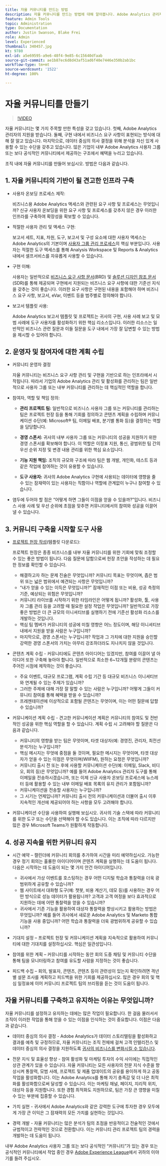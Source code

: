 ```yaml
---
title: 자율 커뮤니티를 만드는 방법
description: 자율 커뮤니티를 만드는 방법에 대해 알아봅니다. Adobe Analytics 관리자가 지원하는 자율 커뮤니티는 구현 내에서 비즈니스 요구 사항이 표현되는 방식에 대해 잘 알고 있으며, 데이터 중심의 의사 결정을 위해 분석을 자신 있게 사용할 수 있는 수단을 갖추고 있습니다.
feature: Admin Tools
topic: Administration
type: Documentation
author: Justin Swanson, Blake Frei
role: Admin
level: Experienced
thumbnail: 340457.jpg
kt: 9780
exl-id: a5e69595-a9e6-48f4-9e85-6c15640dfaab
source-git-commit: ae1b87ec6d8d43af51ad6f40e7446e350b2ab1bc
workflow-type: tm+mt
source-wordcount: '1522'
ht-degree: 100%

---
```


# 자율 커뮤니티를 만들기

>[!VIDEO](https://video.tv.adobe.com/v/340457/?quality=12&learn=on)

자율 커뮤니티는 몇 가지 주목할 만한 특성을 갖고 있습니다. 첫째, Adobe Analytics 관리자의 지원을 받습니다. 둘째, 구현 내에서 비즈니스 요구 사항이 표현되는 방식에 대해 잘 알고 있습니다. 마지막으로, 데이터 중심의 의사 결정을 위해 분석을 자신 있게 사용할 수 있는 수단을 갖추고 있습니다. 많은 기업이 내부 Adobe Analytics 사용자 그룹 또는 보다 공식적인 커뮤니티에서 제공하는 구조에서 혜택을 누리고 있습니다.

조직 내에 자율 커뮤니티를 만들어 보십시오. 방법은 다음과 같습니다.

## 1. 자율 커뮤니티의 기반이 될 견고한 인프라 구축

* 사용자 온보딩 프로세스 제작:

  비즈니스용 Adobe Analytics 액세스와 관련된 요구 사항 및 프로세스는 무엇입니까? 신규 사용자 온보딩을 위한 요구 사항 및 프로세스를 갖추지 않은 경우 이러한 인프라를 구축하여 확장성을 확보할 수 있습니다.

* 적절한 사용자 관리 및 액세스 구현:

  보고서 세트, 지표, 차원, 도구, 보고서 및 구성 요소에 대한 사용자 액세스는 Adobe Analytics의 기본이며 [사용자 그룹 관리 프로세스](https://experienceleague.adobe.com/docs/analytics/admin/admin-console/home.html?lang=ko-KR)의 핵심 부분입니다. 사용자는 적절한 도구 액세스를 통해 Analysis Workspace 및 Reports &amp; Analytics 내에서 셀프서비스를 자유롭게 사용할 수 있습니다.

* 구현 이해:

  사용자는 일반적으로 [비즈니스 요구 사항 문서](https://experienceleague.adobe.com/docs/analytics-learn/tutorials/implementation/implementation-basics/creating-a-business-requirements-document.html?lang=ko-KR)(BRD) 및 [솔루션 디자인 참조 문서](https://experienceleague.adobe.com/docs/analytics-learn/tutorials/implementation/implementation-basics/creating-and-maintaining-an-sdr.html?lang=ko-KR)(SDR)를 통해 제공되며 구현에서 지원되는 비즈니스 요구 사항에 대한 기준선 지식을 갖추는 것이 좋습니다. 이러한 요구 사항은 구현된 내용을 포함해야 하며 비즈니스 요구 사항, 보고서, eVar, 이벤트 등을 범주별로 정의해야 합니다.

* 보고서 템플릿 사용:

  Adobe Analytics 보고서 템플릿 및 프로젝트는 귀사의 구현, 사용 사례 보고 및 모범 사례에 도구 사용자를 활성화하기 위한 핵심 리소스입니다. 이러한 리소스는 일반적인 비즈니스 관련 질문과 이들 질문을 도구 내에서 가장 잘 답변할 수 있는 방법을 제시할 수 있어야 합니다.

## 2. 운영자 및 참여자에 대한 계획 수립

* 커뮤니티 운영자 결정

  자율 커뮤니티는 비즈니스 요구 사항 관리 및 구현을 기반으로 하는 인프라에서 시작됩니다. 따라서 기업의 Adobe Analytics 관리 및 활성화를 관리하는 팀은 일반적으로 사용자 그룹 또는 내부 커뮤니티를 관리하는 데 핵심적인 역할을 합니다.

* 참여자, 역할 및 책임 정의:

   * **관리 프로젝트 팀:** 일반적으로 비즈니스 사용자 그룹 또는 커뮤니티를 관리하는 팀은 프로젝트 헌장 등을 통해 기회를 정의하고 콘텐츠 계획을 수립하며 커뮤니케이션 수단(예: Microsoft® 팀, 이메일 배포, 분기별 통화 등)을 결정하는 역할을 담당합니다.

   * **경영 스폰서:** 귀사의 내부 사용자 그룹 또는 커뮤니티의 성공을 지원하기 위한 경영 스폰서를 확보해야 합니다. 이 역할은 이정표 지원, 통신, 광범위한 팀 간의 우선 순위 지정 및 변경 내용 관리를 위한 핵심 요소입니다.

   * **기능 지원 책임:** 조직의 규모와 구조에 따라 팀은 웹 개발, 개인화, 테스트 등과 같은 작업에 참여하는 것이 유용할 수 있습니다.

   * **도구 사용자:** 귀사의 Adobe Analytics 구현에 사용되는 데이터에 영향을 줄 수 있는 잠재력이 있는 사용자는 직함이나 역할에 관계없이 누구나 참여할 수 있습니다.

* 염두에 두어야 할 점은 “어떻게 하면 그들이 이점을 얻을 수 있을까?”입니다. 비즈니스 사용 사례 및 우선 순위에 초점을 맞추면 커뮤니티에서의 참여와 성공을 이끌어낼 수 있습니다.

## 3. 커뮤니티 구축을 시작할 도구 사용

* [프로젝트 헌장 작성](assets/Adobe-Analytics-Empowered-Community-Project-Charter-Template.pptx)(템플릿 다운로드):

  프로젝트 헌장은 종종 비즈니스를 내부 자율 커뮤니티를 위한 기회에 맞춰 조정할 수 있는 좋은 방법이 됩니다. 다음 질문에 답함으로써 헌장 초안을 작성하는 데 필요한 정보를 확인할 수 있습니다.

   * 해결하고자 하는 문제 진술은 무엇입니까? 커뮤니티 목표는 무엇이며, 좁은 범위 또는 넓은 범위에서 예견되는 사항은 무엇입니까?
   * “내가 얻을 수 있는 이득은 무엇입니까?” 잠재적인 이점 또는 비용, 성공 측정의 기준, 예상되는 위험은 무엇입니까?
   * 커뮤니티 라이브를 시작하기 위한 타임라인은 어떻게 됩니까? 활성화, 툴, 사용자 그룹 관리 등을 고려할 때 필요한 설정 작업은 무엇입니까? 일반적으로 가장 좋은 방법은 더 큰 규모의 이니셔티브를 실행하기 전에 기준선 활성화 리소스를 개발하는 것입니다.
   * 핵심 팀 멤버가 커뮤니티의 성공에 미칠 영향은 어느 정도이며, 해당 이니셔티브 내에서 지원을 받을 사람은 누구입니까?
   * 마지막으로, 경영 스폰서는 누구입니까? 작업과 그 가치에 대한 지원을 승인할 강력한 경영 스폰서의 가치는 아무리 강조하더라도 지나치지 않을 것입니다.

* 콘텐츠 계획 수립 - 커뮤니티에도 콘텐츠 아이디어는 있겠지만, 참여를 이끌어 낼 아이디어 또한 구축해 놓아야 합니다. 일반적으로 최소한 6~12개월 분량의 콘텐츠는 주어진 시점에 제작하는 것이 좋습니다.

   * 주요 이벤트, 대규모 프로그램, 계획 수립 기간 등 대규모 비즈니스 이니셔티브와 연계될 수 있는 주제가 있습니까?
   * 그러한 주제에 대해 가장 잘 말할 수 있는 사람은 누구입니까? 어떻게 그들이 커뮤니티 참여를 통해 혜택을 받을 수 있습니까?
   * 프레젠테이션에 이상적으로 포함될 콘텐츠는 무엇이며, 이는 어떤 질문에 답할 수 있습니까?

* 커뮤니케이션 계획 수립 - 견고한 커뮤니케이션 계획은 커뮤니티의 참여도 및 전반적인 성공을 위한 핵심 역할을 할 수 있습니다. 계획 수립 시 고려해야 할 질문은 다음과 같습니다.

   * 커뮤니티의 영향을 받는 팀은 무엇이며, 타겟 대상자(예: 경영진, 관리자, 최전선 분석가)는 누구입니까?
   * 핵심 메시지는 무엇에 중점을 둘 것이며, 필요한 메시지는 무엇이며, 타겟 대상자가 얻을 수 있는 이점은 무엇이며(WIIFM), 원하는 요청은 무엇입니까?
   * 커뮤니티 출시 전 또는 후에 사용할 커뮤니케이션 수단(예: 이메일, Slack, 비디오, 회의 등)은 무엇입니까? 예를 들어 Adobe Analytics 관리자 도구를 통해 이메일을 전송하시겠습니까, 또는 이제 신규 사용자 온보딩 프로세스에 뉴스레터 등에 활용할 수 있는 내부 이메일 배포 목록의 유지 관리가 포함됩니까?
   * 커뮤니케이션을 전송할 사용자는 누구입니까?
   * 그 시기는 언제입니까? 커뮤니티 출시 전의 커뮤니케이션과 더불어 출시 이후 지속적인 개선에 제공되어야 하는 사항을 모두 고려해야 합니다.

* 커뮤니케이션 수단을 사용하여 실행해 보십시오. 귀사의 기술 스택에 따라 커뮤니티를 위한 도구 또는 수단을 선택해야 할 수도 있습니다. 이는 조직에 따라 다르지만 많은 경우 Microsoft Teams가 원활하게 작동합니다.

## 4. 성공 지속을 위한 커뮤니티 유지

* 시간 예약 – 캘린더에 커뮤니티 회의를 추가하여 시간을 미리 예약하십시오. 가능한 경우 정기 회의는 훌륭한 아이디어이며 콘텐츠 계획을 실행하는 데 도움이 됩니다. 다음은 시작하는 데 도움이 되는 몇 가지 안건 아이디어입니다.

   * 귀사에서 가상 이벤트를 호스팅하는 경우 어떤 디지털 학습과 통찰력을 더욱 광범위하게 공유할 수 있습니까?
   * 웹 사이트에서 대화형 도구(예: 챗봇, 비용 계산기, 데모 등)를 사용하는 경우 어떤 방식으로 성능 데이터가 활용됩니까? 고객과 고객 여정을 보다 효과적으로 지원하는 데에 어떤 통찰력을 얻을 수 있습니까?
   * 귀사에서 기존 기능을 활용하여 대상자 통찰력을 향상시키고 활용하는 방법은 무엇입니까? 예를 들어 귀사에서 새로운 Adobe Analytics 및 Marketo 통합 기능을 사용 중입니까? 어떤 학습과 통찰력을 더욱 광범위하게 공유할 수 있습니까?

* 기대치 설정 – 프로젝트 헌장 및 커뮤니케이션 계획을 지속적으로 활용하여 커뮤니티에 대한 기대치를 설정하십시오. 핵심은 일관성입니다.
* 참여를 위한 계획 – 커뮤니티를 시작하는 동안 회의 도중 채팅 및 커뮤니티 수단을 통해 팀을 모니터링하고 참여를 유도할 사람을 지정하는 것이 좋습니다.
* 피드백 수집 – 회의, 발표자, 콘텐츠, 콘텐츠 등이 관련성이 있는지 확인하려면 격년별 설문 조사를 계획하고 피드백을 위한 기회를 제공하십시오. 많은 경우 회의 및 핵심 일정표에 이어 커뮤니티 프로젝트 팀의 브리핑을 듣는 것이 도움이 됩니다.

## 자율 커뮤니티를 구축하고 유지하는 이유는 무엇입니까?

자율 커뮤니티를 설정하고 유지하는 데에는 많은 작업이 필요합니다. 한 걸음 물러서서 조직이 이러한 작업을 통해 얻을 수 있는 이점을 인식하는 것이 중요합니다. 이점은 다음과 같습니다.

* 데이터 중심의 의사 결정 - Adobe Analytics가 데이터 스토리텔링을 활성화하고 결과를 예측 및 규정하므로, 자율 커뮤니티는 조직 전체에 걸쳐 고객 인텔리전스 및 데이터 중심의 의사 결정을 지원하도록 [귀사의 비즈니스를 변화시킬 수 있습니다](https://experienceleague.adobe.com/docs/analytics-learn/tutorials/intro-to-analytics/what-can-aa-do-for-me/how-adobe-analysis-workspace-can-change-your-business.html?lang=ko-KR).

* 전문 지식 및 효율성 향상 - 참여 활성화 및 마케팅 투자의 수익 사이에는 직접적인 상관 관계가 있을 수 있습니다. 자율 커뮤니티는 모든 사용자의 전문 지식 수준을 향상시켜 통찰력, 모범 사례, 프로젝트 및 제품 업데이트의 공유를 용이하게 하고 공동 작업을 활성화합니다. 이는 Adobe Analytics를 통해 자기 충족감 및 더 나은 최적화를 활성화함으로써 달성할 수 있습니다. 이는 마케팅 채널, 페이지, 지리적 위치, 대상자 등을 지원합니다. 또한 경험 최적화도 지원하므로, 팀은 가장 큰 영향을 미칠 수 있는 부분에 집중할 수 있습니다.

* 가치 실현 - 귀사에서 Adobe Analytics와 같은 강력한 도구에 투자한 경우 모두에게 가장 큰 이익은 그 잠재력의 모든 가치를 실현하는 것입니다.

* 경력 개발 - 자율 커뮤니티는 많은 분석가 팀의 초점을 반응적이고 전술적인 것에서 규범적이고 전략적인 것으로 전환합니다. 이는 커뮤니티 관리 프로젝트 팀의 경력을 개발하는 데 도움이 됩니다.

내부 Adobe Analytics 사용자 그룹 또는 보다 공식적인 “커뮤니티”가 있는 경우 또는 공식적인 커뮤니티에서 작업 중인 경우 [Adobe Experience League](https://experienceleaguecommunities.adobe.com/t5/adobe-analytics-discussions/bd-p/adobe-analytics-discussions?profile.language=ko)에서 귀하의 이야기를 들려 주십시오.
